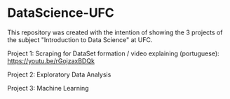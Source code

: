 # DataScience-UFC

This repository was created with the intention of showing the 3 projects of the subject "Introduction to Data Science" at UFC. 

Project 1: Scraping for DataSet formation / video explaining (portuguese): https://youtu.be/rGojzaxBDQk 

Project 2: Exploratory Data Analysis 

Project 3: Machine Learning 
